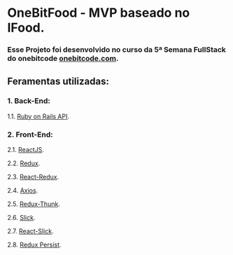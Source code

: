 # **OneBitFood - MVP baseado no IFood.**

### Esse Projeto foi desenvolvido no curso da 5ª Semana FullStack do onebitcode [onebitcode.com](https://www.onebitcode.com).

## **Feramentas utilizadas:**
### **1. Back-End:**

1.1. [Ruby on Rails API](https://guides.rubyonrails.org/index.html).

### **2. Front-End:**

2.1. [ReactJS](https://reactjs.org/).

2.2. [Redux](https://redux.js.org/).

2.3. [React-Redux](https://react-redux.js.org/).

2.4. [Axios](https://github.com/axios/axios).

2.5. [Redux-Thunk](https://github.com/reduxjs/redux-thunk).

2.6. [Slick](https://kenwheeler.github.io/slick/).

2.7. [React-Slick](https://react-slick.neostack.com/).

2.8. [Redux Persist](https://github.com/rt2zz/redux-persist).
